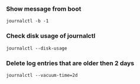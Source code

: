 ### Show message from boot
```
journalctl -b -1
```

### Check disk usage of journalctl
```
journalctl --disk-usage
```

### Delete log entries that are older then 2 days
```
journalctl --vacuum-time=2d
```

